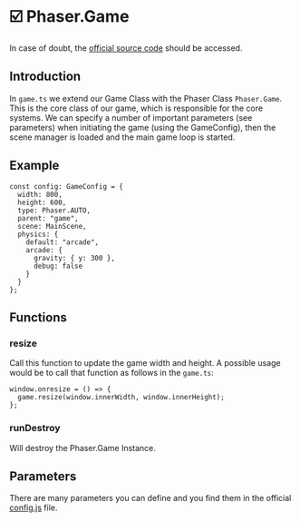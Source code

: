 # :ballot_box_with_check: Phaser.Game

In case of doubt, the [official source code](https://github.com/photonstorm/phaser) should be accessed.

## Introduction

In `game.ts` we extend our Game Class with the Phaser Class `Phaser.Game`.
This is the core class of our game, which is responsible for the core systems.
We can specify a number of important parameters (see parameters) when
initiating the game (using the GameConfig), then the scene manager is loaded
and the main game loop is started.

## Example

```
const config: GameConfig = {
  width: 800,
  height: 600,
  type: Phaser.AUTO,
  parent: "game",
  scene: MainScene,
  physics: {
    default: "arcade",
    arcade: {
      gravity: { y: 300 },
      debug: false
    }
  }
};
```

## Functions

### resize

Call this function to update the game width and height.
A possible usage would be to call that function as follows in the `game.ts`:

```
window.onresize = () => {
  game.resize(window.innerWidth, window.innerHeight);
};
```

### runDestroy

Will destroy the Phaser.Game Instance.

## Parameters

There are many parameters you can define and you find them in the official
[config.js](https://github.com/photonstorm/phaser/blob/master/src/boot/Config.js)
file.
